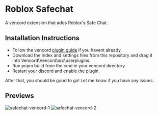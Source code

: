 # Roblox Safechat
 A vencord extension that adds Roblox's Safe Chat.

## Installation Instructions
- Follow the vencord [plugin guide](https://github.com/Vendicated/Vencord/blob/main/docs/1_INSTALLING.md) if you havent already.
- Download the index and settings files from this repository and drag it into Vencord\Vencord\src\userplugins.
- Run pnpm build from the cmd in your vencord directory.
- Restart your discord and enable the plugin.

After that, you should be good to go! Let me know if you have any issues.

## Previews

![safechat-vencord-1](https://github.com/TinyGamesCoding/RobloxSafechat/assets/112739349/a31619db-791d-40c1-8bab-58e8358e8d67)
![safechat-vencord-2](https://github.com/TinyGamesCoding/RobloxSafechat/assets/112739349/b648d005-6204-4f74-a481-380c27327ed5)
